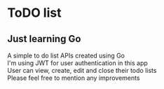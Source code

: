 # ToDO list
## Just learning Go
A simple to do list APIs created using Go<br>
I'm using JWT for user authentication in this app<br>
User can view, create, edit and close their todo lists<br>
Please feel free to mention any improvements
